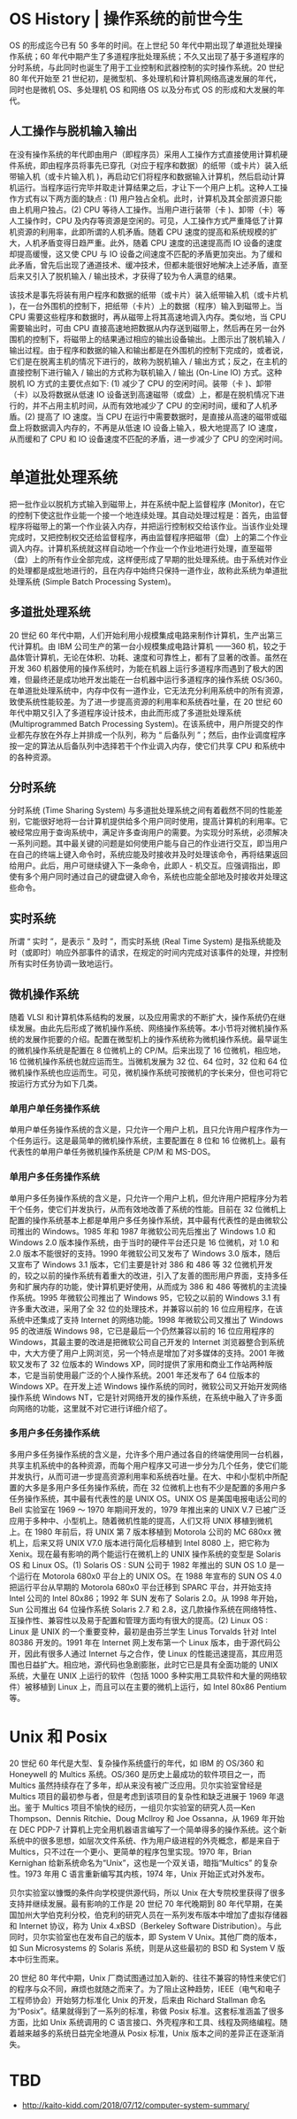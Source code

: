 # OS History | 操作系统的前世今生

OS 的形成迄今已有 50 多年的时间。在上世纪 50 年代中期出现了单道批处理操作系统；60 年代中期产生了多道程序批处理系统；不久又出现了基于多道程序的分时系统，与此同时也诞生了用于工业控制和武器控制的实时操作系统。20 世纪 80 年代开始至 21 世纪初，是微型机、多处理机和计算机网络高速发展的年代，同时也是微机 OS、多处理机 OS 和网络 OS 以及分布式 OS 的形成和大发展的年代。

## 人工操作与脱机输入输出

在没有操作系统的年代即由用户（即程序员）采用人工操作方式直接使用计算机硬件系统，即由程序员将事先已穿孔（对应于程序和数据）的纸带（或卡片）装入纸带输入机（或卡片输入机 )，再启动它们将程序和数据输入计算机，然后启动计算机运行。当程序运行完毕并取走计算结果之后，才让下一个用户上机。这种人工操作方式有以下两方面的缺点 : (1) 用户独占全机。此时，计算机及其全部资源只能由上机用户独占。(2) CPU 等待人工操作。当用户进行装带（卡 )、卸带（卡）等人工操作时，CPU 及内存等资源是空闲的。可见，人工操作方式严重降低了计算机资源的利用率，此即所谓的人机矛盾。随着 CPU 速度的提高和系统规模的扩大，人机矛盾变得日趋严重。此外，随着 CPU 速度的迅速提高而 IO 设备的速度却提高缓慢，这又使 CPU 与 IO 设备之间速度不匹配的矛盾更加突出。为了缓和此矛盾，曾先后出现了通道技术、缓冲技术，但都未能很好地解决上述矛盾，直至后来又引入了脱机输入 / 输出技术，才获得了较为令人满意的结果。

该技术是事先将装有用户程序和数据的纸带（或卡片）装入纸带输入机（或卡片机 )，在一台外围机的控制下，把纸带（卡片）上的数据（程序）输入到磁带上。当 CPU 需要这些程序和数据时，再从磁带上将其高速地调入内存。类似地，当 CPU 需要输出时，可由 CPU 直接高速地把数据从内存送到磁带上，然后再在另一台外围机的控制下，将磁带上的结果通过相应的输出设备输出。上图示出了脱机输入 / 输出过程。由于程序和数据的输入和输出都是在外围机的控制下完成的，或者说，它们是在脱离主机的情况下进行的，故称为脱机输入 / 输出方式；反之，在主机的直接控制下进行输入 / 输出的方式称为联机输入 / 输出 (On-Line IO) 方式。这种脱机 IO 方式的主要优点如下: (1) 减少了 CPU 的空闲时间。装带（卡 )、卸带（卡）以及将数据从低速 IO 设备送到高速磁带（或盘）上，都是在脱机情况下进行的，并不占用主机时间，从而有效地减少了 CPU 的空闲时间，缓和了人机矛盾。(2) 提高了 IO 速度。当 CPU 在运行中需要数据时，是直接从高速的磁带或磁盘上将数据调入内存的，不再是从低速 IO 设备上输入，极大地提高了 IO 速度，从而缓和了 CPU 和 IO 设备速度不匹配的矛盾，进一步减少了 CPU 的空闲时间。

# 单道批处理系统

把一批作业以脱机方式输入到磁带上，并在系统中配上监督程序 (Monitor)，在它的控制下使这批作业能一个接一个地连续处理。其自动处理过程是：首先，由监督程序将磁带上的第一个作业装入内存，并把运行控制权交给该作业。当该作业处理完成时，又把控制权交还给监督程序，再由监督程序把磁带（盘）上的第二个作业调入内存。计算机系统就这样自动地一个作业一个作业地进行处理，直至磁带（盘）上的所有作业全部完成，这样便形成了早期的批处理系统。由于系统对作业的处理都是成批地进行的，且在内存中始终只保持一道作业，故称此系统为单道批处理系统 (Simple Batch Processing System)。

## 多道批处理系统

20 世纪 60 年代中期，人们开始利用小规模集成电路来制作计算机，生产出第三代计算机。由 IBM 公司生产的第一台小规模集成电路计算机 ——360 机，较之于晶体管计算机，无论在体积、功耗、速度和可靠性上，都有了显著的改善。虽然在开发 360 机器使用的操作系统时，为能在机器上运行多道程序而遇到了极大的困难，但最终还是成功地开发出能在一台机器中运行多道程序的操作系统 OS/360。在单道批处理系统中，内存中仅有一道作业，它无法充分利用系统中的所有资源，致使系统性能较差。为了进一步提高资源的利用率和系统吞吐量，在 20 世纪 60 年代中期又引入了多道程序设计技术，由此而形成了多道批处理系统 (Multiprogrammed Batch Processing System)。在该系统中，用户所提交的作业都先存放在外存上并排成一个队列，称为 “ 后备队列 ”；然后，由作业调度程序按一定的算法从后备队列中选择若干个作业调入内存，使它们共享 CPU 和系统中的各种资源。

## 分时系统

分时系统 (Time Sharing System) 与多道批处理系统之间有着截然不同的性能差别，它能很好地将一台计算机提供给多个用户同时使用，提高计算机的利用率。它被经常应用于查询系统中，满足许多查询用户的需要。为实现分时系统，必须解决一系列问题。其中最关键的问题是如何使用户能与自己的作业进行交互，即当用户在自己的终端上键入命令时，系统应能及时接收并及时处理该命令，再将结果返回给用户。此后，用户可继续键入下一条命令，此即人 - 机交互。应强调指出，即使有多个用户同时通过自己的键盘键入命令，系统也应能全部地及时接收并处理这些命令。

## 实时系统

所谓 “ 实时 ”，是表示 “ 及时 ”，而实时系统 (Real Time System) 是指系统能及时（或即时）响应外部事件的请求，在规定的时间内完成对该事件的处理，并控制所有实时任务协调一致地运行。

## 微机操作系统

随着 VLSI 和计算机体系结构的发展，以及应用需求的不断扩大，操作系统仍在继续发展。由此先后形成了微机操作系统、网络操作系统等。本小节将对微机操作系统的发展作扼要的介绍。配置在微型机上的操作系统称为微机操作系统。最早诞生的微机操作系统是配置在 8 位微机上的 CP/M。后来出现了 16 位微机，相应地，16 位微机操作系统也就应运而生。当微机发展为 32 位、64 位时，32 位和 64 位微机操作系统也应运而生。可见，微机操作系统可按微机的字长来分，但也可将它按运行方式分为如下几类。

### 单用户单任务操作系统

单用户单任务操作系统的含义是，只允许一个用户上机，且只允许用户程序作为一个任务运行。这是最简单的微机操作系统，主要配置在 8 位和 16 位微机上。最有代表性的单用户单任务微机操作系统是 CP/M 和 MS-DOS。

### 单用户多任务操作系统

单用户多任务操作系统的含义是，只允许一个用户上机，但允许用户把程序分为若干个任务，使它们并发执行，从而有效地改善了系统的性能。目前在 32 位微机上配置的操作系统基本上都是单用户多任务操作系统，其中最有代表性的是由微软公司推出的 Windows。1985 年和 1987 年微软公司先后推出了 Windows 1.0 和 Windows 2.0 版本操作系统，由于当时的硬件平台还只是 16 位微机，对 1.0 和 2.0 版本不能很好的支持。1990 年微软公司又发布了 Windows 3.0 版本，随后又宣布了 Windows 3.1 版本，它们主要是针对 386 和 486 等 32 位微机开发的，较之以前的操作系统有着重大的改进，引入了友善的图形用户界面，支持多任务和扩展内存的功能，使计算机更好使用，从而成为 386 和 486 等微机的主流操作系统。1995 年微软公司推出了 Windows 95，它较之以前的 Windows 3.1 有许多重大改进，采用了全 32 位的处理技术，并兼容以前的 16 位应用程序，在该系统中还集成了支持 Internet 的网络功能。1998 年微软公司又推出了 Windows 95 的改进版 Windows 98，它已是最后一个仍然兼容以前的 16 位应用程序的 Windows，其最主要的改进是把微软公司自己开发的 Internet 浏览器整合到系统中，大大方便了用户上网浏览，另一个特点是增加了对多媒体的支持。2001 年微软又发布了 32 位版本的 Windows XP，同时提供了家用和商业工作站两种版本，它是当前使用最广泛的个人操作系统。2001 年还发布了 64 位版本的 Windows XP。在开发上述 Windows 操作系统的同时，微软公司又开始开发网络操作系统 Windows NT，它是针对网络开发的操作系统，在系统中融入了许多面向网络的功能，这里就不对它进行详细介绍了。

### 多用户多任务操作系统

多用户多任务操作系统的含义是，允许多个用户通过各自的终端使用同一台机器，共享主机系统中的各种资源，而每个用户程序又可进一步分为几个任务，使它们能并发执行，从而可进一步提高资源利用率和系统吞吐量。在大、中和小型机中所配置的大多是多用户多任务操作系统，而在 32 位微机上也有不少是配置的多用户多任务操作系统，其中最有代表性的是 UNIX OS。UNIX OS 是美国电报电话公司的 Bell 实验室在 1969 ～ 1970 年期间开发的，1979 年推出来的 UNIX V.7 已被广泛应用于多种中、小型机上。随着微机性能的提高，人们又将 UNIX 移植到微机上。在 1980 年前后，将 UNIX 第 7 版本移植到 Motorola 公司的 MC 680xx 微机上，后来又将 UNIX V7.0 版本进行简化后移植到 Intel 8080 上，把它称为 Xenix。现在最有影响的两个能运行在微机上的 UNIX 操作系统的变型是 Solaris OS 和 Linux OS。(1) Solaris OS : SUN 公司于 1982 年推出的 SUN OS 1.0 是一个运行在 Motorola 680x0 平台上的 UNIX OS。在 1988 年宣布的 SUN OS 4.0 把运行平台从早期的 Motorola 680x0 平台迁移到 SPARC 平台，并开始支持 Intel 公司的 Intel 80x86；1992 年 SUN 发布了 Solaris 2.0。从 1998 年开始，Sun 公司推出 64 位操作系统 Solaris 2.7 和 2.8，这几款操作系统在网络特性、互操作性、兼容性以及易于配置和管理方面均有很大的提高。(2) Linux OS : Linux 是 UNIX 的一个重要变种，最初是由芬兰学生 Linus Torvalds 针对 Intel 80386 开发的。1991 年在 Internet 网上发布第一个 Linux 版本，由于源代码公开，因此有很多人通过 Internet 与之合作，使 Linux 的性能迅速提高，其应用范围也日益扩大。相应地，源代码也急剧膨胀，此时它已是具有全面功能的 UNIX 系统，大量在 UNIX 上运行的软件（包括 1000 多种实用工具软件和大量的网络软件）被移植到 Linux 上，而且可以在主要的微机上运行，如 Intel 80x86 Pentium 等。

# Unix 和 Posix

20 世纪 60 年代是大型、复杂操作系统盛行的年代，如 IBM 的 OS/360 和 Honeywell 的 Multics 系统。OS/360 是历史上最成功的软件项目之一，而 Multics 虽然持续存在了多年，却从来没有被广泛应用。贝尔实验室曾经是 Multics 项目的最初参与者，但是考虑到该项目的复杂性和缺乏进展于 1969 年退出。鉴于 Multics 项目不愉快的经历，一组贝尔实验室的研究人员—Ken Thompson、Dennis Ritchie、Doug Mcllroy 和 Joe Ossanna，从 1969 年开始在 DEC PDP-7 计算机上完全用机器语言编写了一个简单得多的操作系统。这个新系统中的很多思想，如层次文件系统、作为用户级进程的外壳概念，都是来自于 Multics，只不过在一个更小、更简单的程序包里实现。1970 年，Brian Kernighan 给新系统命名为“Unix”，这也是一个双关语，暗指“Multics” 的复杂性。1973 年用 C 语言重新编写其内核，1974 年，Unix 开始正式对外发布。

贝尔实验室以慷慨的条件向学校提供源代码，所以 Unix 在大专院校里获得了很多支持并继续发展。最有影响的工作是 20 世纪 70 年代晚期到 80 年代早期，在美国加州大学伯克利分校，伯克利的研究人员在一系列发布版本中增加了虚拟存储器和 Internet 协议，称为 Unix 4.xBSD（Berkeley Software Distribution）。与此同时，贝尔实验室也在发布自己的版本，即 System V Unix。其他厂商的版本，如 Sun Microsystems 的 Solaris 系统，则是从这些最初的 BSD 和 System V 版本中衍生而来。

20 世纪 80 年代中期，Unix 厂商试图通过加入新的、往往不兼容的特性来使它们的程序与众不同，麻烦也就随之而来了。为了阻止这种趋势，IEEE（电气和电子工程师协会）开始努力标准化 Unix 的开发，后来由 Richard Stallman 命名为“Posix”。结果就得到了一系列的标准，称做 Posix 标准。这套标准涵盖了很多方面，比如 Unix 系统调用的 C 语言接口、外壳程序和工具、线程及网络编程。随着越来越多的系统日益完全地遵从 Posix 标准，Unix 版本之间的差异正在逐渐消失。

# TBD

- http://kaito-kidd.com/2018/07/12/computer-system-summary/
